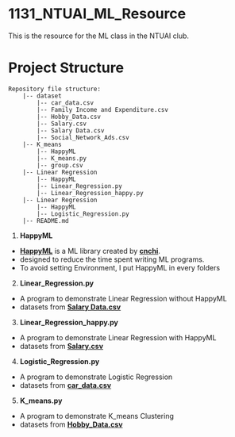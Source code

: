 # 1131_NTUAI_ML_Resource
This is the resource for the ML class in the NTUAI club.

# Project Structure

```
Repository file structure:
    |-- dataset
        |-- car_data.csv
        |-- Family Income and Expenditure.csv
        |-- Hobby_Data.csv
        |-- Salary.csv
        |-- Salary Data.csv
        |-- Social_Network_Ads.csv
    |-- K_means
        |-- HappyML
        |-- K_means.py
        |-- group.csv
    |-- Linear Regression
        |-- HappyML
        |-- Linear_Regression.py
        |-- Linear_Regression_happy.py
    |-- Linear Regression
        |-- HappyML
        |-- Logistic_Regression.py
    |-- README.md
```
1. **HappyML**
- [**HappyML**](https://github.com/cnchi/HappyML) is a ML library created by [**cnchi**](https://github.com/cnchi).
- designed to reduce the time spent writing ML programs.
- To avoid setting Environment, I put HappyML in every folders

2. **Linear_Regression.py**
- A program to demonstrate Linear Regression without HappyML
- datasets from [**Salary Data.csv**](https://www.kaggle.com/datasets/mastmustu/income)
3. **Linear_Regression_happy.py**
- A program to demonstrate Linear Regression with HappyML
- datasets from [**Salary.csv**](https://www.kaggle.com/datasets/rsadiq/salary)
4. **Logistic_Regression.py**
- A program to demonstrate Logistic Regression
- datasets from [**car_data.csv**](https://www.kaggle.com/datasets/gabrielsantello/cars-purchase-decision-dataset)
5. **K_means.py**
- A program to demonstrate K_means Clustering
- datasets from [**Hobby_Data.csv**](https://www.kaggle.com/datasets/rsadiq/salary)
